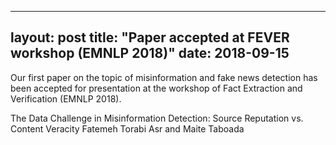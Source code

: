

---
layout: post
title: "Paper accepted at FEVER workshop (EMNLP 2018)"
date: 2018-09-15
---


Our first paper on the topic of misinformation and fake news detection has been accepted for presentation at the workshop of Fact Extraction and Verification (EMNLP 2018).

The Data Challenge in Misinformation Detection: Source Reputation vs. Content Veracity
Fatemeh Torabi Asr and Maite Taboada
